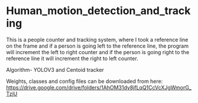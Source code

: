 # Human_motion_detection_and_tracking

This is a people counter and tracking system, where I took a reference line on the frame and if a person is going left to the reference line, the program will increment the left 
to right counter and if the person is going right to the reference line it will increment the right to left counter.

Algorithm- YOLOV3 and Centoid tracker

Weights, classes and config files can be downloaded from here:
https://drive.google.com/drive/folders/1AhOM31dy8jfLqQ1CcVcXJgWmorG_TzjU
